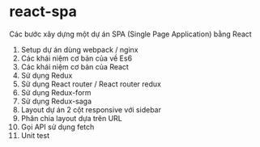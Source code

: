 # react-spa
Các bước xây dựng một dự án SPA (Single Page Application) bằng React

1. Setup dự án dùng webpack / nginx
2. Các khái niệm cơ bản của về Es6
3. Các khái niệm cơ bản của React
4. Sử dụng Redux
5. Sử dụng React router / React router redux
6. Sử dụng Redux-form
7. Sử dụng Redux-saga
8. Layout dự án 2 cột responsive với sidebar
9. Phân chia layout dựa trên URL
10. Gọi API sử dụng fetch
11. Unit test
